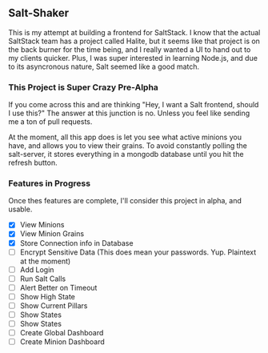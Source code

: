 ## Salt-Shaker
This is my attempt at building a frontend for SaltStack. I know that the actual SaltStack team has a project called Halite, but it seems like that project is on the back burner for the time being, and I really wanted a UI to hand out to my clients quicker. Plus, I was super interested in learning Node.js, and due to its asyncronous nature, Salt seemed like a good match.

### This Project is Super Crazy Pre-Alpha

If you come across this and are thinking "Hey, I want a Salt frontend, should I use this?" The answer at this junction is no. Unless you feel like sending me a ton of pull requests.

At the moment, all this app does is let you see what active minions you have, and allows you to view their grains. To avoid constantly polling the salt-server, it stores everything in a mongodb database until you hit the refresh button.

### Features in Progress
Once thes features are complete, I'll consider this project in alpha, and usable.

- [x] View Minions
- [x] View Minion Grains
- [x] Store Connection info in Database
- [ ] Encrypt Sensitive Data (This does mean your passwords. Yup. Plaintext at the moment)
- [ ] Add Login
- [ ] Run Salt Calls
- [ ] Alert Better on Timeout
- [ ] Show High State
- [ ] Show Current Pillars
- [ ] Show States
- [ ] Show States
- [ ] Create Global Dashboard
- [ ] Create Minion Dashboard
